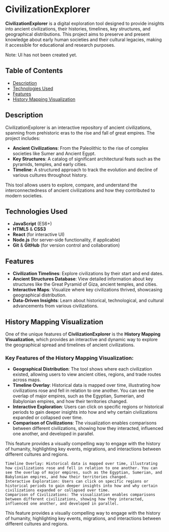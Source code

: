 # CivilizationExplorer

**CivilizationExplorer** is a digital exploration tool designed to provide insights into ancient civilizations, their histories, timelines, key structures, and geographical distributions. This project aims to preserve and present knowledge about early human societies and their cultural legacies, making it accessible for educational and research purposes.

Note: UI has not been created yet.

## Table of Contents

- [Description](#description)
- [Technologies Used](#technologies-used)
- [Features](#features)
- [History Mapping Visualization](#history-mapping-visualization)

## Description

CivilizationExplorer is an interactive repository of ancient civilizations, spanning from prehistoric eras to the rise and fall of great empires. The project includes:

- **Ancient Civilizations**: From the Paleolithic to the rise of complex societies like Sumer and Ancient Egypt.
- **Key Structures**: A catalog of significant architectural feats such as the pyramids, temples, and early cities.
- **Timeline**: A structured approach to track the evolution and decline of various cultures throughout history.

This tool allows users to explore, compare, and understand the interconnectedness of ancient civilizations and how they contributed to modern societies.

## Technologies Used

- **JavaScript** (ES6+)
- **HTML5** & **CSS3**
- **React** (for interactive UI)
- **Node.js** (for server-side functionality, if applicable)
- **Git** & **GitHub** (for version control and collaboration)

## Features

- **Civilization Timelines**: Explore civilizations by their start and end dates.
- **Ancient Structures Database**: View detailed information about key structures like the Great Pyramid of Giza, ancient temples, and cities.
- **Interactive Maps**: Visualize where key civilizations thrived, showcasing geographical distribution.
- **Data-Driven Insights**: Learn about historical, technological, and cultural advancements from various civilizations.

## History Mapping Visualization

One of the unique features of **CivilizationExplorer** is the **History Mapping Visualization**, which provides an interactive and dynamic way to explore the geographical spread and timelines of ancient civilizations. 

### Key Features of the History Mapping Visualization:
- **Geographical Distribution**: The tool shows where each civilization existed, allowing users to view ancient cities, regions, and trade routes across maps.
- **Timeline Overlay**: Historical data is mapped over time, illustrating how civilizations rose and fell in relation to one another. You can see the overlap of major empires, such as the Egyptian, Sumerian, and Babylonian empires, and how their territories changed.
- **Interactive Exploration**: Users can click on specific regions or historical periods to gain deeper insights into how and why certain civilizations expanded or collapsed over time.
- **Comparison of Civilizations**: The visualization enables comparisons between different civilizations, showing how they interacted, influenced one another, and developed in parallel.

This feature provides a visually compelling way to engage with the history of humanity, highlighting key events, migrations, and interactions between different cultures and regions.

    Timeline Overlay: Historical data is mapped over time, illustrating how civilizations rose and fell in relation to one another. You can see the overlap of major empires, such as the Egyptian, Sumerian, and Babylonian empires, and how their territories changed.
    Interactive Exploration: Users can click on specific regions or historical periods to gain deeper insights into how and why certain civilizations expanded or collapsed over time.
    Comparison of Civilizations: The visualization enables comparisons between different civilizations, showing how they interacted, influenced one another, and developed in parallel.

This feature provides a visually compelling way to engage with the history of humanity, highlighting key events, migrations, and interactions between different cultures and regions.
